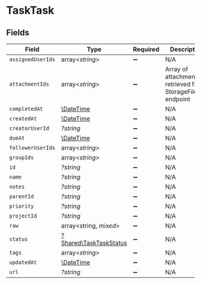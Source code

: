# TaskTask


## Fields

| Field                                                           | Type                                                            | Required                                                        | Description                                                     |
| --------------------------------------------------------------- | --------------------------------------------------------------- | --------------------------------------------------------------- | --------------------------------------------------------------- |
| `assignedUserIds`                                               | array<*string*>                                                 | :heavy_minus_sign:                                              | N/A                                                             |
| `attachmentIds`                                                 | array<*string*>                                                 | :heavy_minus_sign:                                              | Array of attachment IDs retrieved from StorageFile.Get endpoint |
| `completedAt`                                                   | [\DateTime](https://www.php.net/manual/en/class.datetime.php)   | :heavy_minus_sign:                                              | N/A                                                             |
| `createdAt`                                                     | [\DateTime](https://www.php.net/manual/en/class.datetime.php)   | :heavy_minus_sign:                                              | N/A                                                             |
| `creatorUserId`                                                 | *?string*                                                       | :heavy_minus_sign:                                              | N/A                                                             |
| `dueAt`                                                         | [\DateTime](https://www.php.net/manual/en/class.datetime.php)   | :heavy_minus_sign:                                              | N/A                                                             |
| `followerUserIds`                                               | array<*string*>                                                 | :heavy_minus_sign:                                              | N/A                                                             |
| `groupIds`                                                      | array<*string*>                                                 | :heavy_minus_sign:                                              | N/A                                                             |
| `id`                                                            | *?string*                                                       | :heavy_minus_sign:                                              | N/A                                                             |
| `name`                                                          | *?string*                                                       | :heavy_minus_sign:                                              | N/A                                                             |
| `notes`                                                         | *?string*                                                       | :heavy_minus_sign:                                              | N/A                                                             |
| `parentId`                                                      | *?string*                                                       | :heavy_minus_sign:                                              | N/A                                                             |
| `priority`                                                      | *?string*                                                       | :heavy_minus_sign:                                              | N/A                                                             |
| `projectId`                                                     | *?string*                                                       | :heavy_minus_sign:                                              | N/A                                                             |
| `raw`                                                           | array<string, *mixed*>                                          | :heavy_minus_sign:                                              | N/A                                                             |
| `status`                                                        | [?Shared\TaskTaskStatus](../../Models/Shared/TaskTaskStatus.md) | :heavy_minus_sign:                                              | N/A                                                             |
| `tags`                                                          | array<*string*>                                                 | :heavy_minus_sign:                                              | N/A                                                             |
| `updatedAt`                                                     | [\DateTime](https://www.php.net/manual/en/class.datetime.php)   | :heavy_minus_sign:                                              | N/A                                                             |
| `url`                                                           | *?string*                                                       | :heavy_minus_sign:                                              | N/A                                                             |